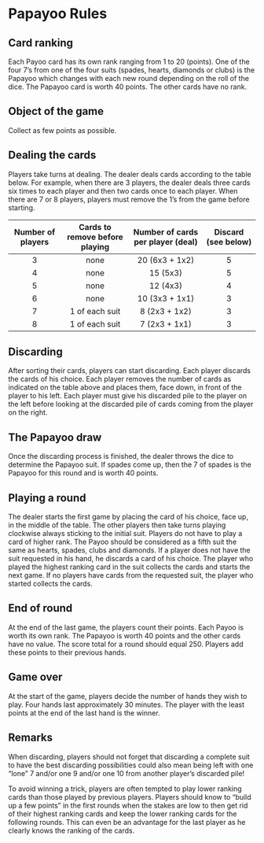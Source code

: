 # Papayoo Rules

## Card ranking

Each Payoo card has its own rank ranging from 1 to 20 (points). One of the four 7’s from one of the four suits (spades, hearts, diamonds or clubs) is the Papayoo which changes with each new round depending on the roll of the dice. The Papayoo card is worth 40 points. The other cards have no rank.

## Object of the game

Collect as few points as possible.

## Dealing the cards

Players take turns at dealing. The dealer deals cards according to the table below. For example, when there are 3 players, the dealer deals three cards six times to each player and then two cards once to each player. When there are 7 or 8 players, players must remove the 1’s from the game before starting.

| Number of players | Cards to remove before playing | Number of cards per player (deal) | Discard (see below) |
|:---:|:---:|:---:|:---:|
| 3 | none | 20 (6x3 + 1x2) | 5 |
| 4 | none | 15 (5x3) | 5 |
| 5 | none | 12 (4x3) | 4 |
| 6 | none | 10 (3x3 + 1x1) | 3 |
| 7 | 1 of each suit | 8 (2x3 + 1x2) | 3 |
| 8 | 1 of each suit | 7 (2x3 + 1x1) | 3 |

## Discarding

After sorting their cards, players can start discarding. Each player discards the cards of his choice. Each player removes the number of cards as indicated on the table above and places them, face down, in front of the player to his left. Each player must give his discarded pile to the player on the left before looking at the discarded pile of cards coming from the player on the right.

## The Papayoo draw

Once the discarding process is finished, the dealer throws the dice to determine the Papayoo suit. If spades come up, then the 7 of spades is the Papayoo for this round and is worth 40 points.

## Playing a round

The dealer starts the first game by placing the card of his choice, face up, in the middle of the table. The other players then take turns playing clockwise always sticking to the initial suit. Players do not have to play a card of higher rank. The Payoo should be considered as a fifth suit the same as hearts, spades, clubs and diamonds. If a player does not have the suit requested in his hand, he discards a card of his choice. The player who played the highest ranking card in the suit collects the cards and starts the next game. If no players have cards from the requested suit, the player who started collects the cards.

## End of round

At the end of the last game, the players count their points. Each Payoo is worth its own rank. The Papayoo is worth 40 points and the other cards have no value. The score total for a round should equal 250. Players add these points to their previous hands.

## Game over

At the start of the game, players decide the number of hands they wish to play. Four hands last approximately 30 minutes. The player with the least points at the end of the last hand is the winner.

## Remarks

When discarding, players should not forget that discarding a complete suit to have the best discarding possibilities could also mean being left with one “lone” 7 and/or one 9 and/or one 10 from another player’s discarded pile!

To avoid winning a trick, players are often tempted to play lower ranking cards than those played by previous players. Players should know to “build up a few points” in the first rounds when the stakes are low to then get rid of their highest ranking cards and keep the lower ranking cards for the following rounds. This can even be an advantage for the last player as he clearly knows the ranking of the cards.
